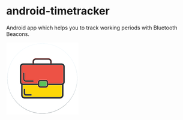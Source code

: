 # android-timetracker
Android app which helps you to track working periods with Bluetooth Beacons.

![Launcher Icon](https://raw.githubusercontent.com/alexvetter/android-timetracker/master/app/src/main/res/drawable-xxxhdpi/ic_launcher.png)
